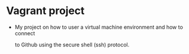 # Vagrant project

* My project on how to user a virtual machine environment and how to connect 

  to Github using the secure shell (ssh) protocol.
